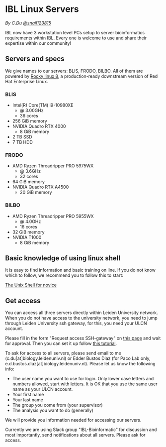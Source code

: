 # IBL Linux Servers

*By C.Du [@snail123815](https://github.com/snail123815)*

IBL now have 3 workstation level PCs setup to server bioinformatics requirements within IBL. Every one is welcome to use and share their expertise within our community!

## Servers and specs

We give names to our servers: BLIS, FRODO, BILBO. All of them are powered by [Rocky linux 8](https://rockylinux.org/about), a production-ready downstream version of Red Hat Enterprise Linux.

### BLIS

- Intel(R) Core(TM) i9-10980XE
  - @ 3.00GHz
  - 36 cores
- 256 GiB memory
- NVIDIA Quadro RTX 4000
  - 8 GiB memory
- 2 TB SSD
- 7 TB HDD

### FRODO

- AMD Ryzen Threadripper PRO 5975WX
  - @ 3.6GHz
  - 32 cores
- 64 GiB memory
- NVIDIA Quadro RTX A4500
  - 20 GiB memory

### BILBO

- AMD Ryzen Threadripper PRO 5955WX
  - @ 4.0GHz
  - 16 cores
- 32 GiB memory
- NVIDIA T1000
  - 8 GiB memory

## Basic knowledge of using linux shell

It is easy to find information and basic training on line. If you do not know which to follow, we recommend you to follow this to start: 

[The Unix Shell for novice](https://swcarpentry.github.io/shell-novice/)

## Get access

You can access all three servers directly within Leiden University network. When you do not have access to the university network, you need to jump through Leiden University ssh gateway, for this, you need your ULCN account.

Please fill in the form "Request access SSH-gateway" on [this page](https://www.staff.universiteitleiden.nl/ict/help-and-support/application-forms/application-forms/service-units/ict-shared-service-centre) and wait for approval. Then you can set it up follow [this tutorial](https://www.staff.universiteitleiden.nl/binaries/content/assets/ul2staff/ict/handleidingen/manual-setting-up-ssh-gateway-2017-eng.pdf).

To ask for access to all servers, please send email to me (c.du\[at\]biology.leidenuniv.nl) or Edder Bustos Diaz (for Paco Lab only, e.d.bustos.diaz\[at\]biology.leidenuniv.nl). Please let us know the following info:

- The user name you want to use for login. Only lower case letters and numbers allowed, start with letters. It is OK that you use the same user name as your ULCN account.
- Your first name
- Your last name
- The group you come from (your supervisor)
- The analysis you want to do (generally)

We will provide you information needed for accessing our servers.

Currently we are using Slack group "IBL-Bioinformatic" for discussion and most importantly, send notifications about all servers. Please ask for access.